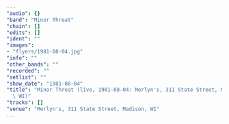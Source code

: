 ```yaml
---
"audio": {}
"band": "Minor Threat"
"chain": []
"edits": []
"ident": ""
"images":
- "flyers/1981-08-04.jpg"
"info": ""
"other_bands": ""
"recorded": ""
"setlist": ""
"show_date": "1981-08-04"
"title": "Minor Threat (live, 1981-08-04: Merlyn's, 311 State Street, Madison,\
  \ WI)"
"tracks": []
"venue": "Merlyn's, 311 State Street, Madison, WI"
...
```

